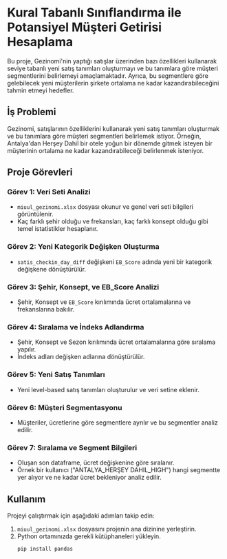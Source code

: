 # Kural Tabanlı Sınıflandırma ile Potansiyel Müşteri Getirisi Hesaplama

Bu proje, Gezinomi'nin yaptığı satışlar üzerinden bazı özellikleri kullanarak seviye tabanlı yeni satış tanımları oluşturmayı ve bu tanımlara göre müşteri segmentlerini belirlemeyi amaçlamaktadır. Ayrıca, bu segmentlere göre gelebilecek yeni müşterilerin şirkete ortalama ne kadar kazandırabileceğini tahmin etmeyi hedefler.

## İş Problemi

Gezinomi, satışlarının özelliklerini kullanarak yeni satış tanımları oluşturmak ve bu tanımlara göre müşteri segmentleri belirlemek istiyor. Örneğin, Antalya'dan Herşey Dahil bir otele yoğun bir dönemde gitmek isteyen bir müşterinin ortalama ne kadar kazandırabileceği belirlenmek isteniyor.

## Proje Görevleri

### Görev 1: Veri Seti Analizi
- `miuul_gezinomi.xlsx` dosyası okunur ve genel veri seti bilgileri görüntülenir.
- Kaç farklı şehir olduğu ve frekansları, kaç farklı konsept olduğu gibi temel istatistikler hesaplanır.

### Görev 2: Yeni Kategorik Değişken Oluşturma
- `satis_checkin_day_diff` değişkeni `EB_Score` adında yeni bir kategorik değişkene dönüştürülür.

### Görev 3: Şehir, Konsept, ve EB_Score Analizi
- Şehir, Konsept ve `EB_Score` kırılımında ücret ortalamalarına ve frekanslarına bakılır.

### Görev 4: Sıralama ve İndeks Adlandırma
- Şehir, Konsept ve Sezon kırılımında ücret ortalamalarına göre sıralama yapılır.
- İndeks adları değişken adlarına dönüştürülür.

### Görev 5: Yeni Satış Tanımları
- Yeni level-based satış tanımları oluşturulur ve veri setine eklenir.

### Görev 6: Müşteri Segmentasyonu
- Müşteriler, ücretlerine göre segmentlere ayrılır ve bu segmentler analiz edilir.

### Görev 7: Sıralama ve Segment Bilgileri
- Oluşan son dataframe, ücret değişkenine göre sıralanır.
- Örnek bir kullanıcı ("ANTALYA_HERŞEY DAHIL_HIGH") hangi segmentte yer alıyor ve ne kadar ücret bekleniyor analiz edilir.

## Kullanım

Projeyi çalıştırmak için aşağıdaki adımları takip edin:
1. `miuul_gezinomi.xlsx` dosyasını projenin ana dizinine yerleştirin.
2. Python ortamınızda gerekli kütüphaneleri yükleyin.
   ```bash
   pip install pandas
